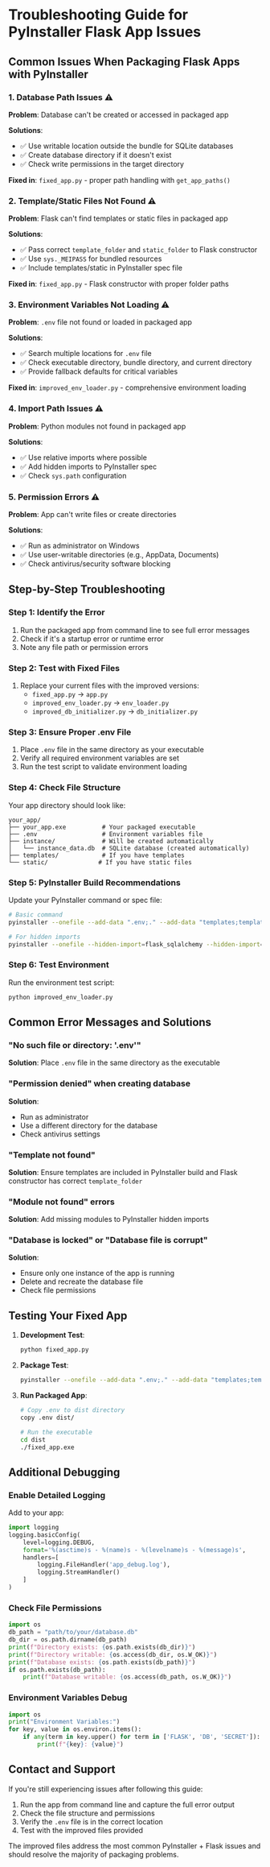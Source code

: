 # Troubleshooting Guide for PyInstaller Flask App Issues

## Common Issues When Packaging Flask Apps with PyInstaller

### 1. **Database Path Issues** ⚠️
**Problem**: Database can't be created or accessed in packaged app

**Solutions**:
- ✅ Use writable location outside the bundle for SQLite databases
- ✅ Create database directory if it doesn't exist
- ✅ Check write permissions in the target directory

**Fixed in**: `fixed_app.py` - proper path handling with `get_app_paths()`

### 2. **Template/Static Files Not Found** ⚠️
**Problem**: Flask can't find templates or static files in packaged app

**Solutions**:
- ✅ Pass correct `template_folder` and `static_folder` to Flask constructor
- ✅ Use `sys._MEIPASS` for bundled resources
- ✅ Include templates/static in PyInstaller spec file

**Fixed in**: `fixed_app.py` - Flask constructor with proper folder paths

### 3. **Environment Variables Not Loading** ⚠️
**Problem**: `.env` file not found or loaded in packaged app

**Solutions**:
- ✅ Search multiple locations for `.env` file
- ✅ Check executable directory, bundle directory, and current directory
- ✅ Provide fallback defaults for critical variables

**Fixed in**: `improved_env_loader.py` - comprehensive environment loading

### 4. **Import Path Issues** ⚠️
**Problem**: Python modules not found in packaged app

**Solutions**:
- ✅ Use relative imports where possible
- ✅ Add hidden imports to PyInstaller spec
- ✅ Check `sys.path` configuration

### 5. **Permission Errors** ⚠️
**Problem**: App can't write files or create directories

**Solutions**:
- ✅ Run as administrator on Windows
- ✅ Use user-writable directories (e.g., AppData, Documents)
- ✅ Check antivirus/security software blocking

## Step-by-Step Troubleshooting

### Step 1: Identify the Error
1. Run the packaged app from command line to see full error messages
2. Check if it's a startup error or runtime error
3. Note any file path or permission errors

### Step 2: Test with Fixed Files
1. Replace your current files with the improved versions:
   - `fixed_app.py` → `app.py`
   - `improved_env_loader.py` → `env_loader.py`
   - `improved_db_initializer.py` → `db_initializer.py`

### Step 3: Ensure Proper .env File
1. Place `.env` file in the same directory as your executable
2. Verify all required environment variables are set
3. Run the test script to validate environment loading

### Step 4: Check File Structure
Your app directory should look like:
```
your_app/
├── your_app.exe          # Your packaged executable
├── .env                  # Environment variables file
├── instance/             # Will be created automatically
│   └── instance_data.db  # SQLite database (created automatically)
├── templates/            # If you have templates
└── static/              # If you have static files
```

### Step 5: PyInstaller Build Recommendations

Update your PyInstaller command or spec file:

```bash
# Basic command
pyinstaller --onefile --add-data ".env;." --add-data "templates;templates" --add-data "static;static" app.py

# For hidden imports
pyinstaller --onefile --hidden-import=flask_sqlalchemy --hidden-import=flask_migrate --add-data ".env;." app.py
```

### Step 6: Test Environment
Run the environment test script:
```bash
python improved_env_loader.py
```

## Common Error Messages and Solutions

### "No such file or directory: '.env'"
**Solution**: Place `.env` file in the same directory as the executable

### "Permission denied" when creating database
**Solution**: 
- Run as administrator
- Use a different directory for the database
- Check antivirus settings

### "Template not found"
**Solution**: Ensure templates are included in PyInstaller build and Flask constructor has correct `template_folder`

### "Module not found" errors
**Solution**: Add missing modules to PyInstaller hidden imports

### "Database is locked" or "Database file is corrupt"
**Solution**: 
- Ensure only one instance of the app is running
- Delete and recreate the database file
- Check file permissions

## Testing Your Fixed App

1. **Development Test**:
   ```bash
   python fixed_app.py
   ```

2. **Package Test**:
   ```bash
   pyinstaller --onefile --add-data ".env;." --add-data "templates;templates" fixed_app.py
   ```

3. **Run Packaged App**:
   ```bash
   # Copy .env to dist directory
   copy .env dist/
   
   # Run the executable
   cd dist
   ./fixed_app.exe
   ```

## Additional Debugging

### Enable Detailed Logging
Add to your app:
```python
import logging
logging.basicConfig(
    level=logging.DEBUG,
    format='%(asctime)s - %(name)s - %(levelname)s - %(message)s',
    handlers=[
        logging.FileHandler('app_debug.log'),
        logging.StreamHandler()
    ]
)
```

### Check File Permissions
```python
import os
db_path = "path/to/your/database.db"
db_dir = os.path.dirname(db_path)
print(f"Directory exists: {os.path.exists(db_dir)}")
print(f"Directory writable: {os.access(db_dir, os.W_OK)}")
print(f"Database exists: {os.path.exists(db_path)}")
if os.path.exists(db_path):
    print(f"Database writable: {os.access(db_path, os.W_OK)}")
```

### Environment Variables Debug
```python
import os
print("Environment Variables:")
for key, value in os.environ.items():
    if any(term in key.upper() for term in ['FLASK', 'DB', 'SECRET']):
        print(f"{key}: {value}")
```

## Contact and Support

If you're still experiencing issues after following this guide:
1. Run the app from command line and capture the full error output
2. Check the file structure and permissions
3. Verify the `.env` file is in the correct location
4. Test with the improved files provided

The improved files address the most common PyInstaller + Flask issues and should resolve the majority of packaging problems.
